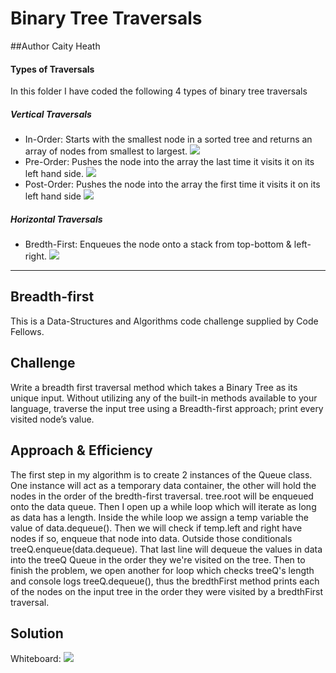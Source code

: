 # Binary Tree Traversals

##Author
Caity Heath

#### Types of Traversals 
In this folder I have coded the following 4 types of binary tree traversals
##### Vertical Traversals 
* In-Order: Starts with the smallest node  in a sorted tree and returns an array of nodes from smallest to largest. 
![](./assets/inOrder.JPG)
* Pre-Order: Pushes the node into the array the last time it visits it on its left hand side. 
![](./assets/preOrder.JPG)
* Post-Order: Pushes the node into the array the first time it visits it on its left hand side
![](./assets/postOrder.JPG)

##### Horizontal Traversals
* Bredth-First: Enqueues the node onto a stack from top-bottom & left-right.
![](./assets/bredth.JPG)


______________________________________________________


## Breadth-first
This is a Data-Structures and Algorithms code challenge supplied by Code Fellows. 



## Challenge
Write a breadth first traversal method which takes a Binary Tree as its unique input. Without utilizing any of the built-in methods available to your language, traverse the input tree using a Breadth-first approach; print every visited node’s value.

## Approach & Efficiency
The first step in my algorithm is to create 2 instances of the Queue class. One instance will act as a temporary data container, the other will hold the nodes in the order of the bredth-first traversal. tree.root will be enqueued onto the data queue. Then I open up a while loop which will iterate as long as data has a length. Inside the while loop we assign a temp variable the value of data.dequeue(). Then we will check if temp.left and right have  nodes if so, enqueue that node into data. Outside those conditionals treeQ.enqueue(data.dequeue). That last line will dequeue the values in data into the treeQ Queue in the order they we're visited on the tree. Then to finish the problem, we open another for loop which checks treeQ's length and console logs treeQ.dequeue(), thus the bredthFirst method prints each of the nodes on the input tree in the order they were visited by a bredthFirst traversal. 

## Solution
Whiteboard: 
![](./assets/1_15_board.JPG)

